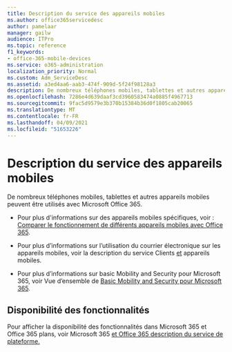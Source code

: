 ```yaml
---
title: Description du service des appareils mobiles
ms.author: office365servicedesc
author: pamelaar
manager: gailw
audience: ITPro
ms.topic: reference
f1_keywords:
- office-365-mobile-devices
ms.service: o365-administration
localization_priority: Normal
ms.custom: Adm_ServiceDesc
ms.assetid: a3ed4aa6-aab3-474f-909d-5f24f98128a3
description: De nombreux téléphones mobiles, tablettes et autres appareils mobiles peuvent être utilisés avec Microsoft Office 365.
ms.openlocfilehash: 7286e4d639daaf3cd3960583474a0885f4967713
ms.sourcegitcommit: 9fac5d9579e3b370b15384b36d0f1805cab20065
ms.translationtype: MT
ms.contentlocale: fr-FR
ms.lasthandoff: 04/09/2021
ms.locfileid: "51653226"
---
```

# <a name="mobile-devices-service-description"></a>Description du service des appareils mobiles

De nombreux téléphones mobiles, tablettes et autres appareils mobiles peuvent être utilisés avec Microsoft Office 365. 
  
- Pour plus d'informations sur des appareils mobiles spécifiques, voir : [Comparer le fonctionnement de différents appareils mobiles avec Office 365](https://go.microsoft.com/fwlink/p/?LinkId=282337).
    
- Pour plus d’informations sur l’utilisation du courrier électronique sur les appareils mobiles, voir la description du service Clients [et](../exchange-online-service-description/clients-and-mobile-devices.md) appareils mobiles. 
    
- Pour plus d’informations sur basic Mobility and Security pour Microsoft 365, voir Vue d’ensemble de [Basic Mobility and Security pour Microsoft 365](/microsoft-365/admin/basic-mobility-security/overview).
    
## <a name="feature-availability"></a>Disponibilité des fonctionnalités

Pour afficher la disponibilité des fonctionnalités dans Microsoft 365 et Office 365 plans, voir Microsoft 365 [et Office 365 description du service de plateforme.](office-365-platform-service-description.md)
